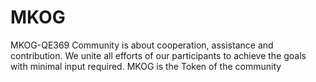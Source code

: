 # MKOG
MKOG-QE369 Community is about cooperation, assistance and contribution. We unite all efforts of our participants to achieve the goals with minimal input required. MKOG is the Token of the community
